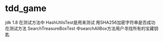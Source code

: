 # tdd_game
jdk 1.8
在测试方法中 HashUtilsTest是用来测试 用SHA256加密字符串是否成功
在测试方法 SearchTreasureBoxTest 中searchAllBox方法用户寻找所有的宝藏钥匙
